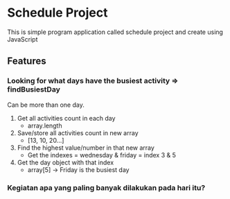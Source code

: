 # Schedule Project

This is simple program application called schedule project and create using JavaScript

## Features

### Looking for what days have the busiest activity => findBusiestDay

Can be more than one day.

1. Get all activities count in each day
   - array.length
2. Save/store all activities count in new array
   - [13, 10, 20...]
3. Find the highest value/number in that new array
   - Get the indexes = wednesday & friday = index 3 & 5
4. Get the day object with that index
   - array[5]
     -> Friday is the busiest day

### Kegiatan apa yang paling banyak dilakukan pada hari itu?

